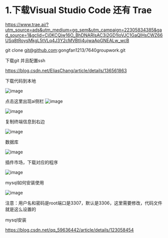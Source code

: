 # 1.下载Visual Studio Code 还有 Trae
https://www.trae.ai/?utm_source=ads&utm_medium=gg_sem&utm_campaign=22305834385&gad_source=1&gclid=Cj0KCQjw16O_BhDNARIsAC3i2GD1IoVJC1GaQlHsCWZ66USq8tRoysMkgL5tVLq4J3Y2cMVBtIj4ujwaApGNEALw_wcB

git clone git@github.com:gongfan1213/7640groupwork.git

下载git 并且配置ssh

https://blog.csdn.net/EliasChang/article/details/136561863


下载代码到本地

![image](https://github.com/user-attachments/assets/ac03dbb9-9ab7-4477-a95b-733522a59b46)

点击这里出现ai侧栏
![image](https://github.com/user-attachments/assets/1855b0c0-6660-43e9-8a0d-2cb4b72edd81)


![image](https://github.com/user-attachments/assets/3a57ba14-1fe5-409a-8e11-2692c2042dd0)

复制终端信息到右边

![image](https://github.com/user-attachments/assets/148814ea-5065-4491-84aa-f0f82adca7d1)


数据库

![image](https://github.com/user-attachments/assets/72253b02-b548-441f-b4ce-bea29b17bba7)

插件市场，下载对应的程序

![image](https://github.com/user-attachments/assets/fad99add-6d84-41b3-af83-f400670d02cc)

mysql如何安装使用

![image](https://github.com/user-attachments/assets/493c29ee-20a9-482e-a859-dbe11d850f00)

注意：用户名和密码是root端口是3307，默认是3306，这里需要修改，代码文件就是这么设置的

mysql安装

https://blog.csdn.net/qq_59636442/article/details/123058454



